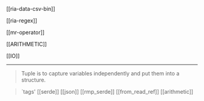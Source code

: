 [[ria-data-csv-bin]]

[[ria-regex]]

[[mr-operator]]

[[ARITHMETIC]]

[[IO]]

---

> Tuple is to capture variables independently and put them into a structure.


> `tags' [[serde]] [[json]]  [[rmp_serde]] [[from_read_ref]] [[arithmetic]]

